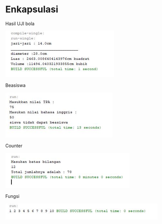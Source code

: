 # Enkapsulasi
Hasil UJI bola

![alt text](https://github.com/rizkyferdian04/Enkapsulasi/blob/master/ujibola.JPG)

Beasiswa

![alt text](https://github.com/rizkyferdian04/Enkapsulasi/blob/master/Beasiswa.JPG)

Counter

![alt text](https://github.com/rizkyferdian04/Enkapsulasi/blob/master/counter.JPG)

Fungsi

![alt text](https://github.com/rizkyferdian04/Enkapsulasi/blob/master/fungsi.JPG)
